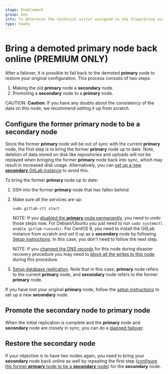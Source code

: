 ```yaml
---
stage: Enablement
group: Geo
info: To determine the technical writer assigned to the Stage/Group associated with this page, see https://about.gitlab.com/handbook/engineering/ux/technical-writing/#designated-technical-writers
type: howto
---
```


# Bring a demoted primary node back online **(PREMIUM ONLY)**

After a failover, it is possible to fail back to the demoted **primary** node to
restore your original configuration. This process consists of two steps:

1. Making the old **primary** node a **secondary** node.
1. Promoting a **secondary** node to a **primary** node.

CAUTION: **Caution:**
If you have any doubts about the consistency of the data on this node, we recommend setting it up from scratch.

## Configure the former **primary** node to be a **secondary** node

Since the former **primary** node will be out of sync with the current **primary** node, the first step is to bring the former **primary** node up to date. Note, deletion of data stored on disk like
repositories and uploads will not be replayed when bringing the former **primary** node back
into sync, which may result in increased disk usage.
Alternatively, you can [set up a new **secondary** GitLab instance](../setup/index.md) to avoid this.

To bring the former **primary** node up to date:

1. SSH into the former **primary** node that has fallen behind.
1. Make sure all the services are up:

   ```shell
   sudo gitlab-ctl start
   ```

   NOTE:
   If you [disabled the **primary** node permanently](index.md#step-2-permanently-disable-the-primary-node),
   you need to undo those steps now. For Debian/Ubuntu you just need to run
   `sudo systemctl enable gitlab-runsvdir`. For CentOS 6, you need to install
   the GitLab instance from scratch and set it up as a **secondary** node by
   following [Setup instructions](../setup/index.md). In this case, you don't need to follow the next step.

   NOTE:
   If you [changed the DNS records](index.md#step-4-optional-updating-the-primary-domain-dns-record)
   for this node during disaster recovery procedure you may need to [block
   all the writes to this node](planned_failover.md#prevent-updates-to-the-primary-node)
   during this procedure.

1. [Setup database replication](../setup/database.md). Note that in this
   case, **primary** node refers to the current **primary** node, and **secondary** node refers to the
   former **primary** node.

If you have lost your original **primary** node, follow the
[setup instructions](../setup/index.md) to set up a new **secondary** node.

## Promote the **secondary** node to **primary** node

When the initial replication is complete and the **primary** node and **secondary** node are
closely in sync, you can do a [planned failover](planned_failover.md).

## Restore the **secondary** node

If your objective is to have two nodes again, you need to bring your **secondary**
node back online as well by repeating the first step
([configure the former **primary** node to be a **secondary** node](#configure-the-former-primary-node-to-be-a-secondary-node))
for the **secondary** node.
